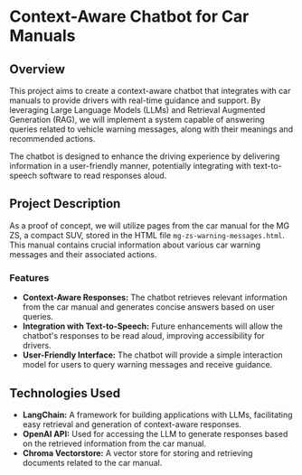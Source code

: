 # Context-Aware Chatbot for Car Manuals

## Overview

This project aims to create a context-aware chatbot that integrates with car manuals to provide drivers with real-time guidance and support. By leveraging Large Language Models (LLMs) and Retrieval Augmented Generation (RAG), we will implement a system capable of answering queries related to vehicle warning messages, along with their meanings and recommended actions.

The chatbot is designed to enhance the driving experience by delivering information in a user-friendly manner, potentially integrating with text-to-speech software to read responses aloud.

## Project Description

As a proof of concept, we will utilize pages from the car manual for the MG ZS, a compact SUV, stored in the HTML file `mg-zs-warning-messages.html`. This manual contains crucial information about various car warning messages and their associated actions.

### Features

- **Context-Aware Responses:** The chatbot retrieves relevant information from the car manual and generates concise answers based on user queries.
- **Integration with Text-to-Speech:** Future enhancements will allow the chatbot's responses to be read aloud, improving accessibility for drivers.
- **User-Friendly Interface:** The chatbot will provide a simple interaction model for users to query warning messages and receive guidance.

## Technologies Used

- **LangChain:** A framework for building applications with LLMs, facilitating easy retrieval and generation of context-aware responses.
- **OpenAI API:** Used for accessing the LLM to generate responses based on the retrieved information from the car manual.
- **Chroma Vectorstore:** A vector store for storing and retrieving documents related to the car manual.

